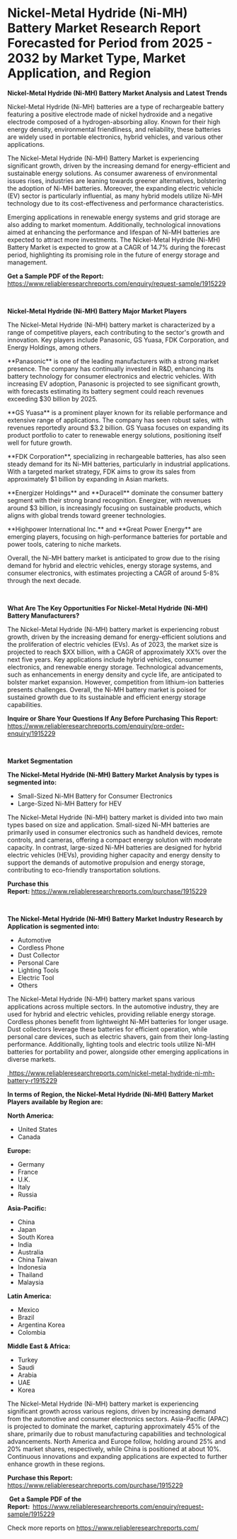 <p><h1>Nickel-Metal Hydride (Ni-MH) Battery Market Research Report Forecasted for Period from 2025 -  2032 by Market Type, Market Application, and Region</h1></p><p><strong>Nickel-Metal Hydride (Ni-MH) Battery Market Analysis and Latest Trends</strong></p>
<p><p>Nickel-Metal Hydride (Ni-MH) batteries are a type of rechargeable battery featuring a positive electrode made of nickel hydroxide and a negative electrode composed of a hydrogen-absorbing alloy. Known for their high energy density, environmental friendliness, and reliability, these batteries are widely used in portable electronics, hybrid vehicles, and various other applications.</p><p>The Nickel-Metal Hydride (Ni-MH) Battery Market is experiencing significant growth, driven by the increasing demand for energy-efficient and sustainable energy solutions. As consumer awareness of environmental issues rises, industries are leaning towards greener alternatives, bolstering the adoption of Ni-MH batteries. Moreover, the expanding electric vehicle (EV) sector is particularly influential, as many hybrid models utilize Ni-MH technology due to its cost-effectiveness and performance characteristics.</p><p>Emerging applications in renewable energy systems and grid storage are also adding to market momentum. Additionally, technological innovations aimed at enhancing the performance and lifespan of Ni-MH batteries are expected to attract more investments. The Nickel-Metal Hydride (Ni-MH) Battery Market is expected to grow at a CAGR of 14.7% during the forecast period, highlighting its promising role in the future of energy storage and management.</p></p>
<p><strong>Get a Sample PDF of the Report:&nbsp;</strong> <a href="https://www.reliableresearchreports.com/enquiry/request-sample/1915229?utm_campaign=2211&utm_medium=2&utm_source=Github&utm_content=ia&utm_term=14022025&utm_id=nickel-metal-hydride-ni-mh-battery">https://www.reliableresearchreports.com/enquiry/request-sample/1915229</a></p>
<p>&nbsp;</p>
<p><strong>Nickel-Metal Hydride (Ni-MH) Battery Major Market Players</strong></p>
<p><p>The Nickel-Metal Hydride (Ni-MH) battery market is characterized by a range of competitive players, each contributing to the sector's growth and innovation. Key players include Panasonic, GS Yuasa, FDK Corporation, and Energy Holdings, among others.</p><p>**Panasonic** is one of the leading manufacturers with a strong market presence. The company has continually invested in R&D, enhancing its battery technology for consumer electronics and electric vehicles. With increasing EV adoption, Panasonic is projected to see significant growth, with forecasts estimating its battery segment could reach revenues exceeding $30 billion by 2025.</p><p>**GS Yuasa** is a prominent player known for its reliable performance and extensive range of applications. The company has seen robust sales, with revenues reportedly around $3.2 billion. GS Yuasa focuses on expanding its product portfolio to cater to renewable energy solutions, positioning itself well for future growth.</p><p>**FDK Corporation**, specializing in rechargeable batteries, has also seen steady demand for its Ni-MH batteries, particularly in industrial applications. With a targeted market strategy, FDK aims to grow its sales from approximately $1 billion by expanding in Asian markets.</p><p>**Energizer Holdings** and **Duracell** dominate the consumer battery segment with their strong brand recognition. Energizer, with revenues around $3 billion, is increasingly focusing on sustainable products, which aligns with global trends toward greener technologies. </p><p>**Highpower International Inc.** and **Great Power Energy** are emerging players, focusing on high-performance batteries for portable and power tools, catering to niche markets.</p><p>Overall, the Ni-MH battery market is anticipated to grow due to the rising demand for hybrid and electric vehicles, energy storage systems, and consumer electronics, with estimates projecting a CAGR of around 5-8% through the next decade.</p></p>
<p>&nbsp;</p>
<p><strong>What Are The Key Opportunities For Nickel-Metal Hydride (Ni-MH) Battery Manufacturers?</strong></p>
<p><p>The Nickel-Metal Hydride (Ni-MH) battery market is experiencing robust growth, driven by the increasing demand for energy-efficient solutions and the proliferation of electric vehicles (EVs). As of 2023, the market size is projected to reach $XX billion, with a CAGR of approximately XX% over the next five years. Key applications include hybrid vehicles, consumer electronics, and renewable energy storage. Technological advancements, such as enhancements in energy density and cycle life, are anticipated to bolster market expansion. However, competition from lithium-ion batteries presents challenges. Overall, the Ni-MH battery market is poised for sustained growth due to its sustainable and efficient energy storage capabilities.</p></p>
<p><strong>Inquire or Share Your Questions If Any Before Purchasing This Report:</strong> <a href="https://www.reliableresearchreports.com/enquiry/pre-order-enquiry/1915229?utm_campaign=2211&utm_medium=2&utm_source=Github&utm_content=ia&utm_term=14022025&utm_id=nickel-metal-hydride-ni-mh-battery">https://www.reliableresearchreports.com/enquiry/pre-order-enquiry/1915229</a></p>
<p>&nbsp;</p>
<p><strong>Market Segmentation</strong></p>
<p><strong>The Nickel-Metal Hydride (Ni-MH) Battery Market Analysis by types is segmented into:</strong></p>
<p><ul><li>Small-Sized Ni-MH Battery for Consumer Electronics</li><li>Large-Sized Ni-MH Battery for HEV</li></ul></p>
<p><p>The Nickel-Metal Hydride (Ni-MH) battery market is divided into two main types based on size and application. Small-sized Ni-MH batteries are primarily used in consumer electronics such as handheld devices, remote controls, and cameras, offering a compact energy solution with moderate capacity. In contrast, large-sized Ni-MH batteries are designed for hybrid electric vehicles (HEVs), providing higher capacity and energy density to support the demands of automotive propulsion and energy storage, contributing to eco-friendly transportation solutions.</p></p>
<p><strong>Purchase this Report:&nbsp;</strong><a href="https://www.reliableresearchreports.com/purchase/1915229?utm_campaign=2211&utm_medium=2&utm_source=Github&utm_content=ia&utm_term=14022025&utm_id=nickel-metal-hydride-ni-mh-battery">https://www.reliableresearchreports.com/purchase/1915229</a></p>
<p>&nbsp;</p>
<p><strong>The Nickel-Metal Hydride (Ni-MH) Battery Market Industry Research by Application is segmented into:</strong></p>
<p><ul><li>Automotive</li><li>Cordless Phone</li><li>Dust Collector</li><li>Personal Care</li><li>Lighting Tools</li><li>Electric Tool</li><li>Others</li></ul></p>
<p><p>The Nickel-Metal Hydride (Ni-MH) battery market spans various applications across multiple sectors. In the automotive industry, they are used for hybrid and electric vehicles, providing reliable energy storage. Cordless phones benefit from lightweight Ni-MH batteries for longer usage. Dust collectors leverage these batteries for efficient operation, while personal care devices, such as electric shavers, gain from their long-lasting performance. Additionally, lighting tools and electric tools utilize Ni-MH batteries for portability and power, alongside other emerging applications in diverse markets.</p></p>
<p><a href="https://www.reliableresearchreports.com/nickel-metal-hydride-ni-mh-battery-r1915229?utm_campaign=2211&utm_medium=2&utm_source=Github&utm_content=ia&utm_term=14022025&utm_id=nickel-metal-hydride-ni-mh-battery">&nbsp;https://www.reliableresearchreports.com/nickel-metal-hydride-ni-mh-battery-r1915229</a></p>
<p><strong>In terms of Region, the Nickel-Metal Hydride (Ni-MH) Battery Market Players available by Region are:</strong></p>
<p>
    <p> <strong> North America: </strong>
        <ul>
            <li>United States</li>
            <li>Canada</li>
        </ul>
        </p> 
    <p> <strong> Europe: </strong>
        <ul>
            <li>Germany</li>
            <li>France</li>
            <li>U.K.</li>
            <li>Italy</li>
            <li>Russia</li>
        </ul>
        </p> 
    <p> <strong> Asia-Pacific: </strong>
        <ul>
            <li>China</li>
            <li>Japan</li>
            <li>South Korea</li>
            <li>India</li>
            <li>Australia</li>
            <li>China Taiwan</li>
            <li>Indonesia</li>
            <li>Thailand</li>
            <li>Malaysia</li>
        </ul>
        </p> 
    <p> <strong> Latin America: </strong>
        <ul>
            <li>Mexico</li>
            <li>Brazil</li>
            <li>Argentina Korea</li>
            <li>Colombia</li>
        </ul>
        </p> 
    <p> <strong> Middle East & Africa: </strong>
        <ul>
            <li>Turkey</li>
            <li>Saudi</li>
            <li>Arabia</li>
            <li>UAE</li>
            <li>Korea</li>
        </ul>
    </p>
    </p>
<p><p>The Nickel-Metal Hydride (Ni-MH) battery market is experiencing significant growth across various regions, driven by increasing demand from the automotive and consumer electronics sectors. Asia-Pacific (APAC) is projected to dominate the market, capturing approximately 45% of the share, primarily due to robust manufacturing capabilities and technological advancements. North America and Europe follow, holding around 25% and 20% market shares, respectively, while China is positioned at about 10%. Continuous innovations and expanding applications are expected to further enhance growth in these regions.</p></p>
<p><strong>Purchase this Report: </strong><a href="https://www.reliableresearchreports.com/purchase/1915229?utm_campaign=2211&utm_medium=2&utm_source=Github&utm_content=ia&utm_term=14022025&utm_id=nickel-metal-hydride-ni-mh-battery">https://www.reliableresearchreports.com/purchase/1915229</a></p>
<p>&nbsp;<strong>Get a Sample PDF of the Report:&nbsp;&nbsp;</strong><a href="https://www.reliableresearchreports.com/enquiry/request-sample/1915229?utm_campaign=2211&utm_medium=2&utm_source=Github&utm_content=ia&utm_term=14022025&utm_id=nickel-metal-hydride-ni-mh-battery">https://www.reliableresearchreports.com/enquiry/request-sample/1915229</a></p>
<p><strong></strong></p>
<p>Check more reports on <a href="https://www.reliableresearchreports.com/?utm_campaign=2211&utm_medium=2&utm_source=Github&utm_content=ia&utm_term=14022025&utm_id=nickel-metal-hydride-ni-mh-battery">https://www.reliableresearchreports.com/</a></p>